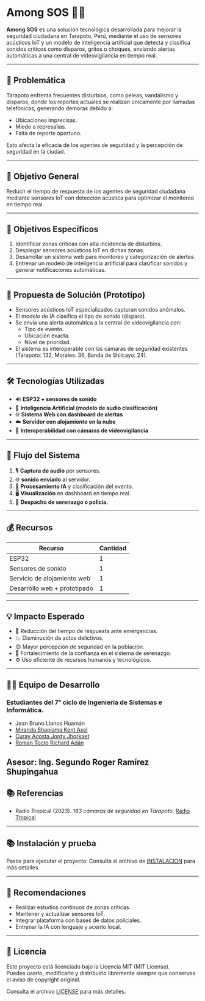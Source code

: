 # Among SOS 🚨📡

**Among SOS** es una solución tecnológica desarrollada para mejorar la seguridad ciudadana en Tarapoto, Perú, mediante el uso de sensores acústicos IoT y un modelo de inteligencia artificial que detecta y clasifica sonidos críticos como disparos, gritos o choques, enviando alertas automáticas a una central de videovigilancia en tiempo real.

---

## 📌 Problemática

Tarapoto enfrenta frecuentes disturbios, como peleas, vandalismo y disparos, donde los reportes actuales se realizan únicamente por llamadas telefónicas, generando demoras debido a:
- Ubicaciones imprecisas.
- Miedo a represalias.
- Falta de reporte oportuno.

Esto afecta la eficacia de los agentes de seguridad y la percepción de seguridad en la ciudad.

---

## 🎯 Objetivo General

Reducir el tiempo de respuesta de los agentes de seguridad ciudadana mediante sensores IoT con detección acústica para optimizar el monitoreo en tiempo real.

---

## 🎯 Objetivos Específicos

1. Identificar zonas críticas con alta incidencia de disturbios.
2. Desplegar sensores acústicos IoT en dichas zonas.
3. Desarrollar un sistema web para monitoreo y categorización de alertas.
4. Entrenar un modelo de inteligencia artificial para clasificar sonidos y generar notificaciones automáticas.

---

## 🧠 Propuesta de Solución (Prototipo)

- Sensores acústicos IoT especializados capturan sonidos anómalos.
- El modelo de IA clasifica el tipo de sonido (disparo).
- Se envía una alerta automática a la central de videovigilancia con:
  - Tipo de evento.
  - Ubicación exacta.
  - Nivel de prioridad.
- El sistema es interoperable con las cámaras de seguridad existentes (Tarapoto: 132, Morales: 36, Banda de Shilcayo: 24).

---

## 🛠️ Tecnologías Utilizadas

- 🔊 **ESP32 + sensores de sonido**
- 🤖 **Inteligencia Artificial (modelo de audio clasificación)**
- 🌐 **Sistema Web con dashboard de alertas**
- ☁️ **Servidor con alojamiento en la nube**
- 🧩 **Interoperabilidad con cámaras de videovigilancia**

---

## 🔁 Flujo del Sistema

1. 🎙️ **Captura de audio** por sensores.
2. 🌐 **sonido enviado** al servidor.
3. 🧠 **Procesamiento IA** y clasificación del evento.
4. 🖥️ **Visualización** en dashboard en tiempo real.
5. 🚓 **Despacho de serenazgo o policía.**

---

## 💰 Recursos

| Recurso                        | Cantidad |
|-------------------------------|----------|
| ESP32                         | 1        | 
| Sensores de sonido            | 1        | 
| Servicio de alojamiento web  | 1        | 
| Desarrollo web + prototipado | 1        | 

---

## 💡 Impacto Esperado

- 🔻 Reducción del tiempo de respuesta ante emergencias.
- 📉 Disminución de actos delictivos.
- 😊 Mayor percepción de seguridad en la población.
- 🤝 Fortalecimiento de la confianza en el sistema de serenazgo.
- ⚙️ Uso eficiente de recursos humanos y tecnológicos.

---

## 👨‍💻 Equipo de Desarrollo

### Estudiantes del 7° ciclo de Ingeniería de Sistemas e Informática.
- Jean Bruno Llanos Huamán
- [Miranda Shapiama Kent Axel](https://github.com/KentAxel)
- [Curay Acosta Jordy Jhorkaet]((https://github.com/Jhorka029))
- [Roman Tocto Richard Adán](https://github.com/Richard-Roman)

Asesor: Ing. Segundo Roger Ramírez Shupingahua 
---

## 📚 Referencias

- Radio Tropical (2023). *183 cámaras de seguridad en Tarapoto*. [Radio Tropical](https://radiotropical.pe/183-camaras-de-seguridad-vienen-siendo-instaladas-en-tarapoto-morales-y-la-banda-de-shilcayo)

---

## 📚 Instalación y prueba

Pasos para  ejecutar el proyecto:
Consulta el archivo de [INSTALACION](./INSTALL.md) para más detalles.

---

## 📌 Recomendaciones

- Realizar estudios continuos de zonas críticas.
- Mantener y actualizar sensores IoT.
- Integrar plataforma con bases de datos policiales.
- Entrenar la IA con lenguaje y acento local.

---

## 📎 Licencia

Este proyecto está licenciado bajo la Licencia MIT (MIT License).  
Puedes usarlo, modificarlo y distribuirlo libremente siempre que conserves el aviso de copyright original.

Consulta el archivo [LICENSE](./LICENSE.txt) para más detalles.


